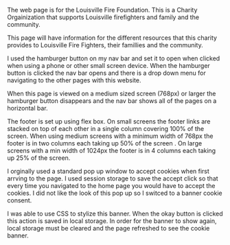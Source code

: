 The web page is for the Louisville Fire Foundation.
This is a Charity Orgainization that supports Louisville firefighters and family and the community. 

This page will have information for the different resources that this charity provides to Louisville Fire Fighters, their famillies and the community. 



I used the hamburger button on my nav bar and set it to open when clicked when using a phone or other small screen device.
When the hamburger button is clicked the nav bar opens and there is a drop down menu for navigating to the other pages with this website. 

When this page is viewed on a medium sized screen (768px) or larger the hamburger button disappears and the nav bar shows all of the pages on a horizontal bar. 


The footer is set up using flex box.
On small screens the footer links are stacked on top of each other in a single column covering 100% of the screen.
 When using medium screens with a minimum width of 768px the footer is in two columns each taking up 50% of the screen .
 On large screens with a min width of  1024px the footer is in 4 columns each taking up 25% of the screen. 


I orginally used a standard pop up window to accept cookies when first arrving to the page. I used session storage to save the accept click so that every time you navigated to the home page you would have to accept the cookies. 
I did not like the look of this pop up so I switced to a banner cookie consent.

I was able to use CSS to stylize this banner. 
When the okay button is clicked this action is saved in local storage.  In order for the banner to show again, local storage must be cleared and the page refreshed to see the cookie banner. 


